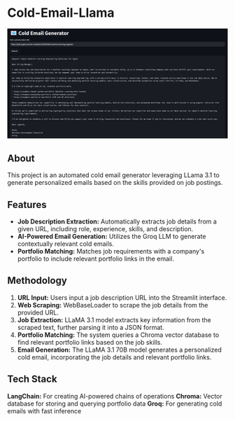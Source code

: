 # Cold-Email-Llama
![Project image](project_img.png)

## About
This project is an automated cold email generator leveraging LLama 3.1 to generate personalized emails based on the skills provided on job postings.

## Features
* **Job Description Extraction:** Automatically extracts job details from a given URL, including role, experience, skills, and description.
* **AI-Powered Email Generation:** Utilizes the Groq LLM to generate contextually relevant cold emails.
* **Portfolio Matching:** Matches job requirements with a company's portfolio to include relevant portfolio links in the email.

## Methodology
1. **URL Input:** Users input a job description URL into the Streamlit interface.
2. **Web Scraping:** WebBaseLoader to scrape the job details from the provided URL.
3. **Job Extraction:** LLaMA 3.1 model extracts key information from the scraped text, further parsing it into a JSON format.
4. **Portfolio Matching:** The system queries a Chroma vector database to find relevant portfolio links based on the job skills.
5. **Email Generation:** The LLaMA 3.1 70B model generates a personalized cold email, incorporating the job details and relevant portfolio links.

## Tech Stack
**LangChain:** For creating AI-powered chains of operations
**Chroma:** Vector database for storing and querying portfolio data
**Groq:** For generating cold emails with fast inference
